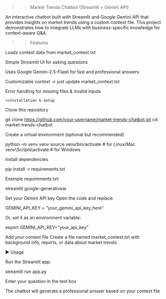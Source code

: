>>Market Trends Chatbot (Streamlit + Gemini API)

An interactive chatbot built with Streamlit and Google Gemini API that provides insights on market trends using a custom context file.
This project demonstrates how to integrate LLMs with business-specific knowledge for context-aware Q&A.

>>Features

  Loads context data from market_context.txt

  Simple Streamlit UI for asking questions

  Uses Google Gemini-2.5-Flash for fast and professional answers

  Customizable context → just update market_context.txt

  Error handling for missing files & invalid inputs

    >>Installation & Setup

Clone this repository

git clone https://github.com/your-username/market-trends-chatbot.git
cd market-trends-chatbot


Create a virtual environment (optional but recommended)

python -m venv venv
source venv/bin/activate   # for Linux/Mac
venv\Scripts\activate      # for Windows


Install dependencies

pip install -r requirements.txt


Example requirements.txt:

streamlit
google-generativeai


Set your Gemini API key
Open the code and replace:

GEMINI_API_KEY = "your_gemini_api_key_here"


Or, set it as an environment variable:

export GEMINI_API_KEY="your_api_key"


Add your context file
Create a file named market_context.txt with background info, reports, or data about market trends.

▶ Usage

Run the Streamlit app:

streamlit run app.py


Enter your question in the text box

The chatbot will generate a professional answer based on your context file
